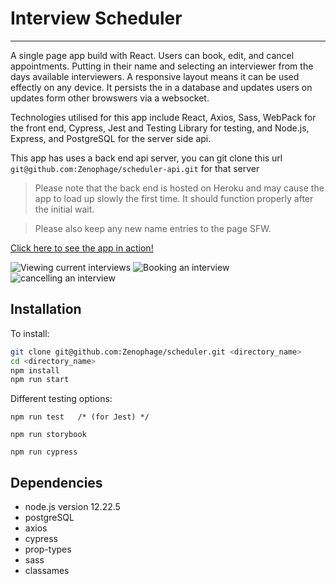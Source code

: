 # Interview Scheduler

---


A single page app build with React. Users can book, edit, and cancel appointments. Putting in their name and selecting an interviewer from the days available interviewers. A responsive layout means it can be used effectly on any device. It persists the in a database and updates users on updates form other browswers via a websocket.

Technologies utilised for this app include React, Axios, Sass, WebPack for the front end, Cypress, Jest and Testing Library for testing, and Node.js, Express, and PostgreSQL for the server side api.

This app has uses a back end api server, you can git clone this url `git@github.com:Zenophage/scheduler-api.git` for that server 

> Please note that the back end is hosted on Heroku and may cause the app to load up slowly the first time. It should function properly after the initial wait.

> Please also keep any new name entries to the page SFW.

[Click here to see the app in action!](https://keen-clafoutis-c44f52.netlify.app/)

![Viewing current interviews](https://github.com/Zenophage/scheduler/blob/master/docs/img1.png?raw=true)
![Booking an interview](https://github.com/Zenophage/scheduler/blob/master/docs/img2.png?raw=true)
![cancelling an interview](https://github.com/Zenophage/scheduler/blob/master/docs/img3.png?raw=true)

## Installation 

To install:
```bash
git clone git@github.com:Zenophage/scheduler.git <directory_name>
cd <directory_name>
npm install
npm run start
```

Different testing options:
```
npm run test   /* (for Jest) */

npm run storybook

npm run cypress
```

## Dependencies

 * node.js version 12.22.5
 * postgreSQL
 * axios
 * cypress
 * prop-types
 * sass
 * classames